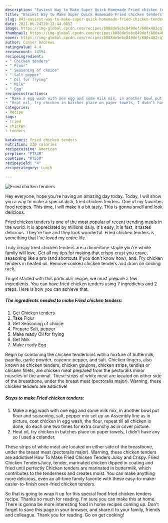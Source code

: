 ```yaml
---
description: "Easiest Way to Make Super Quick Homemade Fried chicken tenders"
title: "Easiest Way to Make Super Quick Homemade Fried chicken tenders"
slug: 843-easiest-way-to-make-super-quick-homemade-fried-chicken-tenders
date: 2021-06-24T20:12:44.085Z
image: https://img-global.cpcdn.com/recipes/b088de5ebc849def/680x482cq70/fried-chicken-tenders-recipe-main-photo.jpg
thumbnail: https://img-global.cpcdn.com/recipes/b088de5ebc849def/680x482cq70/fried-chicken-tenders-recipe-main-photo.jpg
cover: https://img-global.cpcdn.com/recipes/b088de5ebc849def/680x482cq70/fried-chicken-tenders-recipe-main-photo.jpg
author: Connor Andrews
ratingvalue: 4.4
reviewcount: 14594
recipeingredient:
- " Chicken tenders"
- " Flour"
- " Seasoning of choice"
- " Salt pepper"
- " Oil for frying"
- " Milk"
- " Egg"
recipeinstructions:
- "Make a egg wash with one egg and some milk mix, in another bowl put flour and seasoning, salt, pepper mix set up an Assembly line as in picture, coat chicken in egg wash, the flour, repeat till all chicken is done, do each one two times for extra crunchy as in cover picture."
- "Heat oil, fry chicken in batches place on paper towels, I didn’t have any so I used a colander."
categories:
- Recipe
tags:
- fried
- chicken
- tenders

katakunci: fried chicken tenders 
nutrition: 230 calories
recipecuisine: American
preptime: "PT34M"
cooktime: "PT55M"
recipeyield: "4"
recipecategory: Lunch

---
```



![Fried chicken tenders](https://img-global.cpcdn.com/recipes/b088de5ebc849def/680x482cq70/fried-chicken-tenders-recipe-main-photo.jpg)

Hey everyone, hope you're having an amazing day today. Today, I will show you a way to make a special dish, fried chicken tenders. One of my favorites food recipes. This time, I will make it a bit tasty. This is gonna smell and look delicious.

Fried chicken tenders is one of the most popular of recent trending meals in the world. It is appreciated by millions daily. It's easy, it is fast, it tastes delicious. They're fine and they look wonderful. Fried chicken tenders is something that I've loved my entire life.

Truly crispy fried chicken tenders are a dinnertime staple you&#39;re whole family will love. Get all my tips for making that crispy crust you crave, seasoning like a pro (and shortcuts if you don&#39;t know how), and. Fry chicken tenders in heated oil. Remove cooked chicken tenders and drain on cooling rack.


To get started with this particular recipe, we must prepare a few ingredients. You can have fried chicken tenders using 7 ingredients and 2 steps. Here is how you can achieve that.

<!--inarticleads1-->

##### The ingredients needed to make Fried chicken tenders:

1. Get  Chicken tenders
1. Take  Flour
1. Get  Seasoning of choice
1. Prepare  Salt, pepper
1. Make ready  Oil for frying
1. Get  Milk
1. Make ready  Egg


Begin by combining the chicken tenderloins with a mixture of buttermilk, paprika, garlic powder, cayenne pepper, and salt. Chicken fingers, also known as chicken tenders, chicken goujons, chicken strips, tendies or chicken fillets, are chicken meat prepared from the pectoralis minor muscles of the animal. These strips of white meat are located on either side of the breastbone, under the breast meat (pectoralis major). Warning, these chicken tenders are addictive! 

<!--inarticleads2-->

##### Steps to make Fried chicken tenders:

1. Make a egg wash with one egg and some milk mix, in another bowl put flour and seasoning, salt, pepper mix set up an Assembly line as in picture, coat chicken in egg wash, the flour, repeat till all chicken is done, do each one two times for extra crunchy as in cover picture.
1. Heat oil, fry chicken in batches place on paper towels, I didn’t have any so I used a colander.


These strips of white meat are located on either side of the breastbone, under the breast meat (pectoralis major). Warning, these chicken tenders are addictive! How To Make Fried Chicken Tenders Juicy and Crispy. Fried Chicken TendersJuicy, tender, marinated chicken dipped in coating and fried until perfectly Chicken tenders are marinated in buttermilk, which contributes to the tenderness and creates moist. You can make anything more delicious, even an all-time family favorite with these easy-to-make-easier-to-finish oven-fried chicken tenders. 

So that is going to wrap it up for this special food fried chicken tenders recipe. Thanks so much for reading. I'm sure you can make this at home. There is gonna be more interesting food in home recipes coming up. Don't forget to save this page in your browser, and share it to your family, friends and colleague. Thank you for reading. Go on get cooking!
